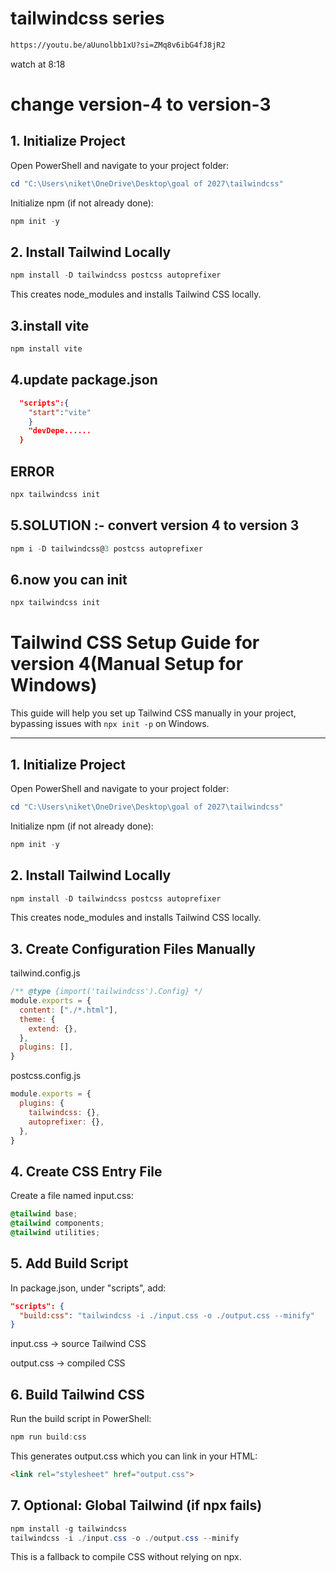 # tailwindcss series 
```bash
https://youtu.be/aUunolbb1xU?si=ZMq8v6ibG4fJ8jR2
```
watch at 8:18
# change version-4 to version-3
## 1. Initialize Project

Open PowerShell and navigate to your project folder:

```powershell
cd "C:\Users\niket\OneDrive\Desktop\goal of 2027\tailwindcss"
```
Initialize npm (if not already done):

```powershell
npm init -y
```
## 2. Install Tailwind Locally
```powershell
npm install -D tailwindcss postcss autoprefixer
```
This creates node_modules and installs Tailwind CSS locally.

## 3.install vite
```powershell
npm install vite
```
## 4.update package.json
```json
  "scripts":{
    "start":"vite"
    }
    "devDepe......
  }
```
## ERROR
```powershell
npx tailwindcss init
```
## 5.SOLUTION :- convert version 4 to version 3
```powershell
npm i -D tailwindcss@3 postcss autoprefixer
```
## 6.now you can init
```powershell
npx tailwindcss init
```


# Tailwind CSS Setup Guide for version 4(Manual Setup for Windows)

This guide will help you set up Tailwind CSS manually in your project, bypassing issues with `npx init -p` on Windows.

---

## 1. Initialize Project

Open PowerShell and navigate to your project folder:

```powershell
cd "C:\Users\niket\OneDrive\Desktop\goal of 2027\tailwindcss"
```
Initialize npm (if not already done):

```powershell
npm init -y
```
## 2. Install Tailwind Locally
```powershell
npm install -D tailwindcss postcss autoprefixer
```
This creates node_modules and installs Tailwind CSS locally.

## 3. Create Configuration Files Manually
tailwind.config.js
```js
/** @type {import('tailwindcss').Config} */
module.exports = {
  content: ["./*.html"],
  theme: {
    extend: {},
  },
  plugins: [],
}
```
postcss.config.js
```js
module.exports = {
  plugins: {
    tailwindcss: {},
    autoprefixer: {},
  },
}
```
## 4. Create CSS Entry File
Create a file named input.css:

```css
@tailwind base;
@tailwind components;
@tailwind utilities;
```
## 5. Add Build Script
In package.json, under "scripts", add:

```json
"scripts": {
  "build:css": "tailwindcss -i ./input.css -o ./output.css --minify"
}
```
input.css → source Tailwind CSS

output.css → compiled CSS

## 6. Build Tailwind CSS
Run the build script in PowerShell:

```powershell
npm run build:css
```
This generates output.css which you can link in your HTML:

```html
<link rel="stylesheet" href="output.css">
```
## 7. Optional: Global Tailwind (if npx fails)
```powershell
npm install -g tailwindcss
tailwindcss -i ./input.css -o ./output.css --minify
```
This is a fallback to compile CSS without relying on npx.